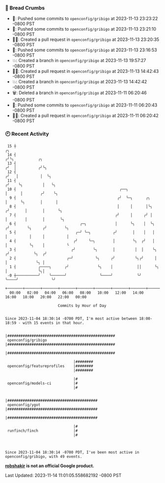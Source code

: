 ### 🍞 Bread Crumbs

 * 🚢: Pushed some commits to `openconfig/gribigo` at 2023-11-13 23:23:22 -0800 PST
 * 🚢: Pushed some commits to `openconfig/gribigo` at 2023-11-13 23:21:10 -0800 PST
 * ✍🏼: Created a pull request in `openconfig/gribigo` at 2023-11-13 23:20:35 -0800 PST
 * 🚢: Pushed some commits to `openconfig/gribigo` at 2023-11-13 23:16:53 -0800 PST
 * 💥: Created a branch in `openconfig/gribigo` at 2023-11-13 19:57:27 -0800 PST
 * ✍🏼: Created a pull request in `openconfig/gribigo` at 2023-11-13 14:42:43 -0800 PST
 * 💥: Created a branch in `openconfig/gribigo` at 2023-11-13 14:42:42 -0800 PST
 * 🗑: Deleted a branch in `openconfig/gribigo` at 2023-11-11 06:20:46 -0800 PST
 * 🚢: Pushed some commits to `openconfig/gribigo` at 2023-11-11 06:20:43 -0800 PST
 * ✍🏼: Created a pull request in `openconfig/gribigo` at 2023-11-11 06:20:42 -0800 PST

### 🕘 Recent Activity
```
 15 ┼                                                                            ╭╮
 14 ┤                                                                           ╭╯╰╮           ╭╮
 13 ┤                                                                          ╭╯  │          ╭╯╰╮
 12 ┤                                                                         ╭╯   │          │  ╰╮
 11 ┤                                                                        ╭╯    ╰╮         │   ╰╮
 10 ┤                                               ╭──╮                     │      │        ╭╯    ╰╮
  9 ┤                                              ╭╯  ╰─╮      ╭╮           │      ╰╮       │      │
  8 ┤                                              │     │      │╰╮         ╭╯       │       │      ╰╮
  7 ┤                                             ╭╯     │     ╭╯ │         │        │       │       ╰╮
  6 ┤                             ╭─╮             │      ╰╮    │  ╰╮       ╭╯        ╰╮     ╭╯        ╰╮
  5 ┤                           ╭─╯ ╰─╮          ╭╯       │    │   │       │          │     │          │
  4 ┤                          ╭╯     ╰─╮        │        ╰╮  ╭╯   │       │          ╰╮    │          ╰
  3 ┤                         ╭╯        ╰╮       │         │  │    ╰╮     ╭╯           ╰╮  ╭╯
  2 ┤                       ╭─╯          ╰╮     ╭╯         ╰╮╭╯     │     │             ╰╮ │
  1 ┤          ╭────╮      ╭╯             ╰╮    │           ││      ╰╮    │              ╰╮│
 -0 ┼──────────╯    ╰──────╯               ╰────╯           ╰╯       ╰────╯               ╰╯
    +───────+───────+───────+───────+───────+───────+───────+───────+───────+───────+───────+───────+────
  00:00   02:00   04:00   06:00   08:00   10:00   12:00   14:00   16:00   18:00   20:00   22:00   00:00   

						Commits by Hour of Day


Since 2023-11-04 18:30:14 -0700 PDT, I'm most active between 18:00-18:59 - with 15 events in that hour.

```



```
                               |#################################################
 openconfig/gribigo            |#################################################
                               |#################################################

                               |########
 openconfig/featureprofiles    |########
                               |########

                               |#
 openconfig/models-ci          |#
                               |#

                               |#########################################
 openconfig/ygot               |#########################################
                               |#########################################

                               |#
 runfinch/finch                |#
                               |#



Since 2023-11-04 18:30:14 -0700 PDT, I've been most active in openconfig/gribigo, with 49 events.

```
**[robshakir](mailto:robjs@google.com) is not an official Google product.**  


Last Updated: 2023-11-14 11:01:05.558682192 -0800 PST
